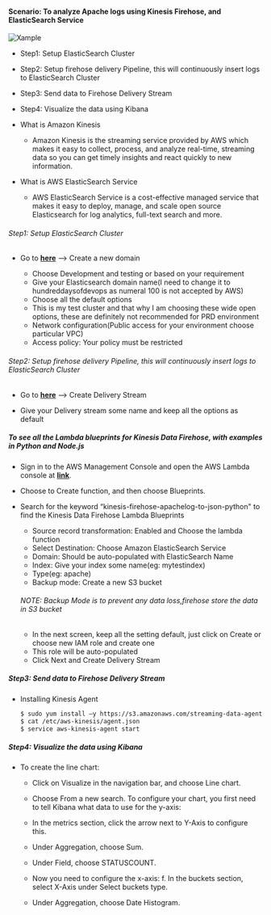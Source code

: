 #### Scenario: To analyze Apache logs using Kinesis Firehose, and ElasticSearch Service

![**Xample**](https://miro.medium.com/max/700/1*8sWVykRRIga2R8YnXdNeWA.jpeg)

* Step1: Setup ElasticSearch Cluster

* Step2: Setup firehose delivery Pipeline, this will continuously insert logs to ElasticSearch Cluster

* Step3: Send data to Firehose Delivery Stream

* Step4: Visualize the data using Kibana

* What is Amazon Kinesis

    * Amazon Kinesis is the streaming service provided by AWS which makes it easy to collect, process, and analyze real-time, streaming data so you can get timely insights and react quickly to new information.

* What is AWS ElasticSearch Service

    * AWS ElasticSearch Service is a cost-effective managed service that makes it easy to deploy, manage, and scale open source Elasticsearch for log analytics, full-text search and more.

###### Step1: Setup ElasticSearch Cluster

* Go to [**here**](https://us-west-2.console.aws.amazon.com/es/) --> Create a new domain

    * Choose Development and testing or based on your requirement
    * Give your Elasticsearch domain name(I need to change it to hundreddaysofdevops as numeral 100 is not accepted by AWS) 
    * Choose all the default options
    * This is my test cluster and that why I am choosing these wide open options, these are definitely not recommended for PRD environment
    * Network configuration(Public access for your environment choose particular VPC)
    * Access policy: Your policy must be restricted

###### Step2: Setup firehose delivery Pipeline, this will continuously insert logs to ElasticSearch Cluster

* Go to [**here**](https://us-west-2.console.aws.amazon.com/firehose) --> Create Delivery Stream

* Give your Delivery stream some name and keep all the options as default

##### To see all the Lambda blueprints for Kinesis Data Firehose, with examples in Python and Node.js

* Sign in to the AWS Management Console and open the AWS Lambda console at [**link**](https://console.aws.amazon.com/lambda/).
* Choose to Create function, and then choose Blueprints.
* Search for the keyword “kinesis-firehose-apachelog-to-json-python" to find the Kinesis Data Firehose Lambda Blueprints

    * Source record transformation: Enabled and Choose the lambda function
    * Select Destination: Choose Amazon ElasticSearch Service
    * Domain: Should be auto-populated with ElasticSearch Name
    * Index: Give your index some name(eg: mytestindex)
    * Type(eg: apache)
    * Backup mode: Create a new S3 bucket
    ###### NOTE: Backup Mode is to prevent any data loss,firehose store the data in S3 bucket
    * In the next screen, keep all the setting default, just click on Create or choose new IAM role and create one
    * This role will be auto-populated
    * Click Next and Create Delivery Stream

##### Step3: Send data to Firehose Delivery Stream

* Installing Kinesis Agent

    ```sh
    $ sudo yum install –y https://s3.amazonaws.com/streaming-data-agent/aws-kinesis-agent-latest.amzn1.noarch.rpm
    $ cat /etc/aws-kinesis/agent.json
    $ service aws-kinesis-agent start
    ```

##### Step4: Visualize the data using Kibana

* To create the line chart:

    * Click on Visualize in the navigation bar, and choose Line chart.

    * Choose From a new search. To configure your chart, you first need to tell Kibana what data to use for the y-axis:

    * In the metrics section, click the arrow next to Y-Axis to configure this.

    * Under Aggregation, choose Sum.

    * Under Field, choose STATUSCOUNT.

    * Now you need to configure the x-axis: f. In the buckets section, select X-Axis under Select buckets type.

    * Under Aggregation, choose Date Histogram.

